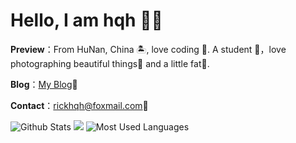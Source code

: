# Hello, I am hqh 👏🏻

**Preview**：From HuNan, China 🏝, love coding 🐍. A student 🏫，love photographing beautiful things🌿 and a little fat🍔.

**Blog**：[My Blog](https://rickblog.icu)🧑‍

**Contact**：rickhqh@foxmail.com👀
<!---
rickhqh/rickhqh is a ✨ special ✨ repository because its `README.md` (this file) appears on your GitHub profile.
You can click the Preview link to take a look at your changes.
--->
![Github Stats](https://github-readme-stats.vercel.app/api?username=rickhqh&show_icons=true&theme=dark&count_private=true)
![](http://antzuhl.cn:4000/get/@rickhqh.readme)
![Most Used Languages](https://github-readme-stats.vercel.app/api/top-langs/?username=rickhqh&theme=dark&layout=compact)


